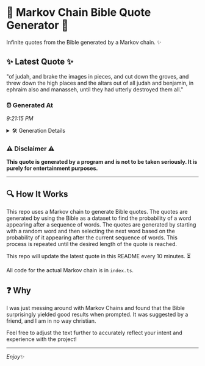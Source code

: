 # 📖 Markov Chain Bible Quote Generator 📖

Infinite quotes from the Bible generated by a Markov chain. ✨

## ✨ Latest Quote ✨
"of judah, and brake the images in pieces, and cut down the groves, and threw down the high places and the altars out of all judah and benjamin, in ephraim also and manasseh, until they had utterly destroyed them all."

### ⏰ Generated At
*9:21:15 PM*

<details>
    <summary>🛠️ Generation Details</summary>
    <p>
        <strong>🌱 Seed:</strong> of<br>
        <strong>🔄 Iterations:</strong> 39<br>
        <strong>📜 Context History:</strong><br>[ of ]: judah,<br>[ of, judah, ]: and<br>[ of, judah,, and ]: brake<br>[ of, judah,, and, brake ]: the<br>[ of, judah,, and, brake, the ]: images<br>[ of, judah,, and, brake, the, images ]: in<br>[ judah,, and, brake, the, images, in ]: pieces,<br>[ and, brake, the, images, in, pieces, ]: and<br>[ brake, the, images, in, pieces,, and ]: cut<br>[ the, images, in, pieces,, and, cut ]: down<br>[ images, in, pieces,, and, cut, down ]: the<br>[ in, pieces,, and, cut, down, the ]: groves,<br>[ pieces,, and, cut, down, the, groves, ]: and<br>[ and, cut, down, the, groves,, and ]: threw<br>[ cut, down, the, groves,, and, threw ]: down<br>[ down, the, groves,, and, threw, down ]: the<br>[ the, groves,, and, threw, down, the ]: high<br>[ groves,, and, threw, down, the, high ]: places<br>[ and, threw, down, the, high, places ]: and<br>[ threw, down, the, high, places, and ]: the<br>[ down, the, high, places, and, the ]: altars<br>[ the, high, places, and, the, altars ]: out<br>[ high, places, and, the, altars, out ]: of<br>[ places, and, the, altars, out, of ]: all<br>[ and, the, altars, out, of, all ]: judah<br>[ the, altars, out, of, all, judah ]: and<br>[ altars, out, of, all, judah, and ]: benjamin,<br>[ out, of, all, judah, and, benjamin, ]: in<br>[ of, all, judah, and, benjamin,, in ]: ephraim<br>[ all, judah, and, benjamin,, in, ephraim ]: also<br>[ judah, and, benjamin,, in, ephraim, also ]: and<br>[ and, benjamin,, in, ephraim, also, and ]: manasseh,<br>[ benjamin,, in, ephraim, also, and, manasseh, ]: until<br>[ in, ephraim, also, and, manasseh,, until ]: they<br>[ ephraim, also, and, manasseh,, until, they ]: had<br>[ also, and, manasseh,, until, they, had ]: utterly<br>[ and, manasseh,, until, they, had, utterly ]: destroyed<br>[ manasseh,, until, they, had, utterly, destroyed ]: them<br>[ until, they, had, utterly, destroyed, them ]: all.<br>
    </p>
</details>

### ⚠️ Disclaimer ⚠️
**This quote is generated by a program and is not to be taken seriously. It is purely for entertainment purposes.**

---

## 🔍 How It Works

This repo uses a Markov chain to generate Bible quotes. The quotes are generated by using the Bible as a dataset to find the probability of a word appearing after a sequence of words. The quotes are generated by starting with a random word and then selecting the next word based on the probability of it appearing after the current sequence of words. This process is repeated until the desired length of the quote is reached.

This repo will update the latest quote in this README every 10 minutes. ⏳

All code for the actual Markov chain is in `index.ts`.

## ❓ Why

I was just messing around with Markov Chains and found that the Bible surprisingly yielded good results when prompted. 
It was suggested by a friend, and I am in no way christian.

Feel free to adjust the text further to accurately reflect your intent and experience with the project!

---

*Enjoy*✨
